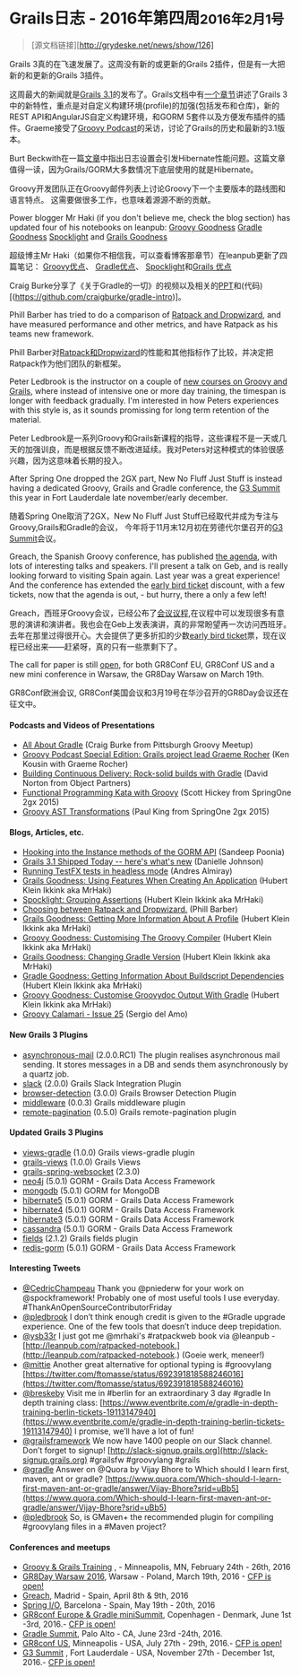 # Grails日志 - 2016年第四周<small>2016年2月1号</small>

> [源文档链接][http://grydeske.net/news/show/126]

Grails 3真的在飞速发展了。这周没有新的或更新的Grails 2插件，但是有一大把新的和更新的Grails 3插件。        

这周最大的新闻就是[Grails 3.1](https://github.com/grails/grails-core/releases/tag/v3.1.0)的发布了。Grails文档中有[一个章节](http://grails.github.io/grails-doc/3.1.x/guide/introduction.html#whatsNew31)讲述了Grails 3中的新特性，重点是对自定义构建环境(profile)的加强(包括发布和仓库)，新的REST API和AngularJS自定义构建环境，和GORM 5套件以及方便发布插件的插件。Graeme接受了[Groovy Podcast](https://www.youtube.com/watch?v=ZxExU0lbMUI&feature=youtu.be)的采访，讨论了Grails的历史和最新的3.1版本。        

Burt Beckwith在一篇[文章](https://plumbr.eu/blog/io/how-we-accidentally-doubled-our-jdbc-traffic-with-hibernate)中指出日志设置会引发Hibernate性能问题。这篇文章值得一读，因为Grails/GORM大多数情况下底层使用的就是Hibernate。       
  
Groovy开发团队正在Groovy邮件列表上讨论Groovy下一个主要版本的路线图和语言特点。 这需要做很多工作，也意味着源源不断的贡献。     


Power blogger Mr Haki (if you don't believe me, check the blog section) has updated four of his notebooks on leanpub: [Groovy Goodness](http://mrhaki.blogspot.dk/2016/02/groovy-goodness-notebook-is-updated.html) [Gradle Goodness](http://mrhaki.blogspot.dk/2016/02/gradle-goodness-notebook-updated.html) [Spocklight](http://mrhaki.blogspot.dk/2016/02/spocklight-notebook-is-updated.html) and [Grails Goodness](http://mrhaki.blogspot.dk/2016/02/grails-goodness-notebook-updated.html)

超级博主Mr Haki（如果你不相信我，可以查看博客那章节）在leanpub更新了四篇笔记： [Groovy优点](http://mrhaki.blogspot.dk/2016/02/groovy-goodness-notebook-is-updated.html)、 [Gradle优点](http://mrhaki.blogspot.dk/2016/02/gradle-goodness-notebook-updated.html)、 [Spocklight](http://mrhaki.blogspot.dk/2016/02/spocklight-notebook-is-updated.html)和[Grails 优点](http://mrhaki.blogspot.dk/2016/02/grails-goodness-notebook-updated.html)                                                                                                                                

Craig Burke分享了《关于Gradle的一切》的视频以及相关的[PPT](http://www.craigburke.com/gradle-intro/)和(代码)[(https://github.com/craigburke/gradle-intro)]。      

Phill Barber has tried to do a comparison of [Ratpack and Dropwizard](http://phillbarber.blogspot.com/2016/01/choosing-between-ratpack-and-dropwizard.html), and have measured performance and other metrics, and have Ratpack as his teams new framework.

Phill Barber对[Ratpack和Dropwizard](http://phillbarber.blogspot.com/2016/01/choosing-between-ratpack-and-dropwizard.html)的性能和其他指标作了比较，并决定把Ratpack作为他们团队的新框架。   

Peter Ledbrook is the instructor on a couple of [new courses on Groovy and Grails](http://blog.cacoethes.co.uk/groovyandgrails/a-new-approach-to-training), where instead of intensive one or more day training, the timespan is longer with feedback gradually. I'm interested in how Peters experiences with this style is, as it sounds promissing for long term retention of the material.

Peter Ledbrook是一系列Groovy和Grails新课程的指导，这些课程不是一天或几天的加强训良，而是根据反馈不断改进延续。我对Peters对这种模式的体验很感兴趣，因为这意味着长期的投入。     

After Spring One dropped the 2GX part, New No Fluff Just Stuff is instead having a dedicated Groovy, Grails and Gradle conference, the [G3 Summit](https://g3summit.com) this year in Fort Lauderdale late november/early december.

随着Spring One取消了2GX，New No Fluff Just Stuff已经取代并成为专注与Groovy,Grails和Gradle的会议， 今年将于11月末12月初在劳德代尔堡召开的[G3 Summit](https://g3summit.com)会议。   

Greach, the Spanish Groovy conference, has published [the agenda](http://greachconf.com/agenda/), with lots of interesting talks and speakers. I'll present a talk on Geb, and is really looking forward to visiting Spain again. Last year was a great experience! And the conference has extended the [early bird ticket](http://greachconf.com/#tickets) discount, with a few tickets, now that the agenda is out, - but hurry, there a only a few left!

Greach，西班牙Groovy会议，已经公布了[会议议程](http://greachconf.com/agenda/),在议程中可以发现很多有意思的演讲和演讲者。我也会在Geb上发表演讲，真的非常盼望再一次访问西班牙。去年在那里过得很开心。大会提供了更多折扣的少数[early bird ticket](http://greachconf.com/#tickets)票，现在议程已经出来——赶紧呀，真的只有一些票剩下了。   

The call for paper is still [open](http://cfp.gr8conf.org/login/auth), for both GR8Conf EU, GR8Conf US and a new mini conference in Warsaw, the GR8Day Warsaw on March 19th.

GR8Conf欧洲会议, GR8Conf美国会议和3月19号在华沙召开的GR8Day会议还在征文中。   


#### Podcasts and Videos of Presentations

*   [All About Gradle](https://www.youtube.com/watch?v=xyJvFqLLdXg) (Craig Burke from Pittsburgh Groovy Meetup)
*   [Groovy Podcast Special Edition: Grails project lead Graeme Rocher](https://www.youtube.com/watch?v=ZxExU0lbMUI&feature=youtu.be) (Ken Kousin with Graeme Rocher)
*   [Building Continuous Delivery: Rock-solid builds with Gradle](https://objectpartners.com/2016/02/01/building-continuous-delivery-rock-solid-builds-with-gradle/) (David Norton from Object Partners)
*   [Functional Programming Kata with Groovy](http://www.infoq.com/presentations/fp-groovy) (Scott Hickey from SpringOne 2gx 2015)
*   [Groovy AST Transformations](http://www.infoq.com/presentations/groovy-ast-transformations) (Paul King from SpringOne 2gx 2015)

#### Blogs, Articles, etc.

*   [Hooking into the Instance methods of the GORM API](http://www.tothenew.com/blog/hooking-into-the-instance-methods-of-the-gorm-api/) (Sandeep Poonia)
*   [Grails 3.1 Shipped Today -- here's what's new](http://www.ociweb.com/resources/news/2016/01/28/grails-31-released) (Danielle Johnson)
*   [Running TestFX tests in headless mode](http://www.jroller.com/aalmiray/entry/running_testfx_tests_in_headless) (Andres Almiray)
*   [Grails Goodness: Using Features When Creating An Application](http://mrhaki.blogspot.dk/2016/01/grails-goodness-using-features-when.html) (Hubert Klein Ikkink aka MrHaki)
*   [Spocklight: Grouping Assertions](http://mrhaki.blogspot.dk/2016/01/spocklight-grouping-assertions.html) (Hubert Klein Ikkink aka MrHaki)
*   [Choosing between Ratpack and Dropwizard.](http://phillbarber.blogspot.com/2016/01/choosing-between-ratpack-and-dropwizard.html) (Phill Barber)
*   [Grails Goodness: Getting More Information About A Profile](http://mrhaki.blogspot.dk/2016/01/grails-goodness-getting-more.html) (Hubert Klein Ikkink aka MrHaki)
*   [Groovy Goodness: Customising The Groovy Compiler](http://mrhaki.blogspot.dk/2016/01/groovy-goodness-customising-groovy.html) (Hubert Klein Ikkink aka MrHaki)
*   [Grails Goodness: Changing Gradle Version](http://mrhaki.blogspot.dk/2016/01/grails-goodness-changing-gradle-version.html) (Hubert Klein Ikkink aka MrHaki)
*   [Gradle Goodness: Getting Information About Buildscript Dependencies](http://mrhaki.blogspot.dk/2016/01/gradle-goodness-getting-information.html) (Hubert Klein Ikkink aka MrHaki)
*   [Groovy Goodness: Customise Groovydoc Output With Gradle](http://mrhaki.blogspot.dk/2016/01/groovy-goodness-customise-groovydoc.html) (Hubert Klein Ikkink aka MrHaki)
*   [Groovy Calamari - Issue 25](http://groovycalamari.com/issues/25) (Sergio del Amo)

#### New Grails 3 Plugins

*   [asynchronous-mail](https://bintray.com/kefirsf/plugins/asynchronous-mail/view) (2.0.0.RC1) The plugin realises asynchronous mail sending. It stores messages in a DB and sends them asynchronously by a quartz job.
*   [slack](https://bintray.com/mathifonseca/grails-plugins/slack/view) (2.0.0) Grails Slack Integration Plugin
*   [browser-detection](https://bintray.com/mathifonseca/grails-plugins/browser-detection/view) (3.0.0) Grails Browser Detection Plugin
*   [middleware](https://bintray.com/lduarte/plugins/middleware/view) (0.0.3) Grails middleware plugin
*   [remote-pagination](https://bintray.com/amitjain/plugins/remote-pagination/view) (0.5.0) Grails remote-pagination plugin

#### Updated Grails 3 Plugins

*   [views-gradle](https://bintray.com/grails/plugins/views-gradle/view) (1.0.0) Grails views-gradle plugin
*   [grails-views](https://bintray.com/grails/plugins/grails-views/view) (1.0.0) Grails Views
*   [grails-spring-websocket](https://bintray.com/zyro/maven/grails-spring-websocket/view) (2.3.0)
*   [neo4j](https://bintray.com/grails/plugins/neo4j/view) (5.0.1) GORM - Grails Data Access Framework
*   [mongodb](https://bintray.com/grails/plugins/mongodb/view) (5.0.1) GORM for MongoDB
*   [hibernate5](https://bintray.com/grails/plugins/hibernate5/view) (5.0.1) GORM - Grails Data Access Framework
*   [hibernate4](https://bintray.com/grails/plugins/hibernate4/view) (5.0.1) GORM - Grails Data Access Framework
*   [hibernate3](https://bintray.com/grails/plugins/hibernate3/view) (5.0.1) GORM - Grails Data Access Framework
*   [cassandra](https://bintray.com/grails/plugins/cassandra/view) (5.0.1) GORM - Grails Data Access Framework
*   [fields](https://bintray.com/grails/plugins/fields/view) (2.1.2) Grails fields plugin
*   [redis-gorm](https://bintray.com/grails/plugins/redis-gorm/view) (5.0.1) GORM - Grails Data Access Framework

#### Interesting Tweets

*   [@CedricChampeau](https://twitter.com/CedricChampeau/status/693055377982767104) Thank you @pniederw for your work on @spockframework! Probably one of most useful tools I use everyday. #ThankAnOpenSourceContributorFriday
*   [@pledbrook](https://twitter.com/pledbrook/status/693025569437523968) I don’t think enough credit is given to the #Gradle upgrade experience. One of the few tools that doesn’t induce deep trepidation.
*   [@ysb33r](https://twitter.com/ysb33r/status/692825347159674880) I just got me @mrhaki's #ratpackweb book via @leanpub - [http://leanpub.com/ratpacked-notebook.](http://leanpub.com/ratpacked-notebook.) (Goeie werk, meneer!)
*   [@mittie](https://twitter.com/mittie/status/692394076809863168) Another great alternative for optional typing is #groovylang [https://twitter.com/ftomasse/status/692391818588246016](https://twitter.com/ftomasse/status/692391818588246016)
*   [@breskeby](https://twitter.com/breskeby/status/692385357170655233) Visit me in #berlin for an extraordinary 3 day #gradle In depth training class: [https://www.eventbrite.com/e/gradle-in-depth-training-berlin-tickets-19113147940](https://www.eventbrite.com/e/gradle-in-depth-training-berlin-tickets-19113147940) I promise, we’ll have a lot of fun!
*   [@grailsframework](https://twitter.com/grailsframework/status/692374779874164736) We now have 1400 people on our Slack channel. Don’t forget to signup! [http://slack-signup.grails.org](http://slack-signup.grails.org) #grailsfw #groovylang #grails
*   [@gradle](https://twitter.com/gradle/status/692010575874789376) Answer on @Quora by Vijay Bhore to Which should I learn first, maven, ant or gradle? [https://www.quora.com/Which-should-I-learn-first-maven-ant-or-gradle/answer/Vijay-Bhore?srid=uBb5](https://www.quora.com/Which-should-I-learn-first-maven-ant-or-gradle/answer/Vijay-Bhore?srid=uBb5)
*   [@pledbrook](https://twitter.com/pledbrook/status/691924833827950592) So, is GMaven+ the recommended plugin for compiling #groovylang files in a #Maven project?

#### Conferences and meetups

*   [Groovy & Grails Training](https://objectpartners.com/training/groovyandgrails/) , - Minneapolis, MN, February 24th - 26th, 2016
*   [GR8Day Warsaw 2016](http://www.meetup.com/Warsaw-Groovy-User-Group/events/227938015/), Warsaw - Poland, March 19th, 2016 - [CFP is open!](http://cfp.gr8conf.org/login/auth)
*   [Greach](http://greachconf.com/), Madrid - Spain, April 8th & 9th, 2016
*   [Spring I/O](http://www.springio.net/), Barcelona - Spain, May 19th - 20th, 2016
*   [GR8conf Europe & Gradle miniSummit](http://gr8conf.eu/), Copenhagen - Denmark, June 1st -3rd, 2016.- [CFP is open!](http://cfp.gr8conf.org/)
*   [Gradle Summit](http://gradlesummit.com), Palo Alto - CA, June 23rd -24th, 2016.
*   [GR8conf US](http://gr8conf.us/), Minneapolis - USA, July 27th - 29th, 2016.- [CFP is open!](http://cfp.gr8conf.org/)
*   [G3 Summit](https://g3summit.com) , Fort Lauderdale - USA, November 27th - December 1st, 2016.- [CFP is open!](https://g3summit.com/home/speaker_request)
